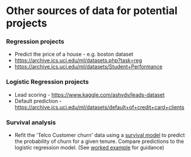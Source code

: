 # Other sources of data for potential projects  
  
### Regression projects  
  
* Predict the price of a house - e.g. boston dataset
* https://archive.ics.uci.edu/ml/datasets.php?task=reg
* https://archive.ics.uci.edu/ml/datasets/Student+Performance
  
  
### Logistic Regression projects  
  
* Lead scoring - https://www.kaggle.com/ashydv/leads-dataset  
* Default prediction - https://archive.ics.uci.edu/ml/datasets/default+of+credit+card+clients  


### Survival analysis

* Refit the 'Telco Customer churn' data using a [survival model](https://lifelines.readthedocs.io/en/latest/Quickstart.html) to predict the probability of churn for a given tenure. Compare predictions to the logistic regression model. (See [worked example](https://www.thomasjpfan.com/2018/09/survival-regression-analysis-on-customer-churn/) for guidance)  
  